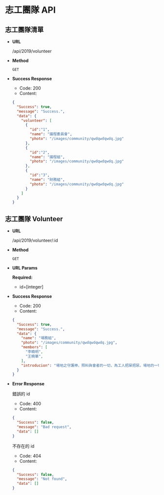 # 志工團隊 API

## 志工團隊清單
- **URL**

    /api/2019/volunteer

- **Method**

    `GET`

- **Success Response**

  - Code: 200
  - Content:
  ```JSON
  {
    "Success": true,
    "message": "Success.",
    "data": {
      "volunteer": [
        {
          "id":"1",
          "name": "議程委員會",
          "photo": "/images/community/qwdqwdqwdq.jpg"
        },
        {
          "id":"2",
          "name": "議程組",
          "photo": "/images/community/qwdqwdqwdq.jpg"
        },
        {
          "id":"3",
          "name": "財務組",
          "photo": "/images/community/qwdqwdqwdq.jpg"
        }
      ]
    }
  }
  ```

## 志工團隊 Volunteer
- **URL**

  /api/2019/volunteer/:id

- **Method**

  `GET`

- **URL Params**

    **Required:**

    - id=[integer]

- **Success Response**

  - Code: 200
  - Content:
  ```JSON
  {
    "Success": true,
    "message": "Success.",
    "data": {
      "name": "場務組",
      "photo": "/images/community/qwdqwdqwdq.jpg",
      "members": [
        "李曉明",
        "王曉華",
      ],
      "introducion": "場地之守護神，照料與會者的一切，為工人把屎把尿。場地的一切柴米油鹽醬醋茶都是我們負責。"
    }
  }
  ```

- **Error Response**

  錯誤的 id

  - Code: 400
  - Content:
  ```JSON
  {
    "Success": false,
    "message": "Bad request",
    "data": []
  }
  ```

  不存在的 id
  - Code: 404
  - Content:
  ```JSON
  {
    "Success": false,
    "message": "Not found",
    "data": []
  }
  ```
